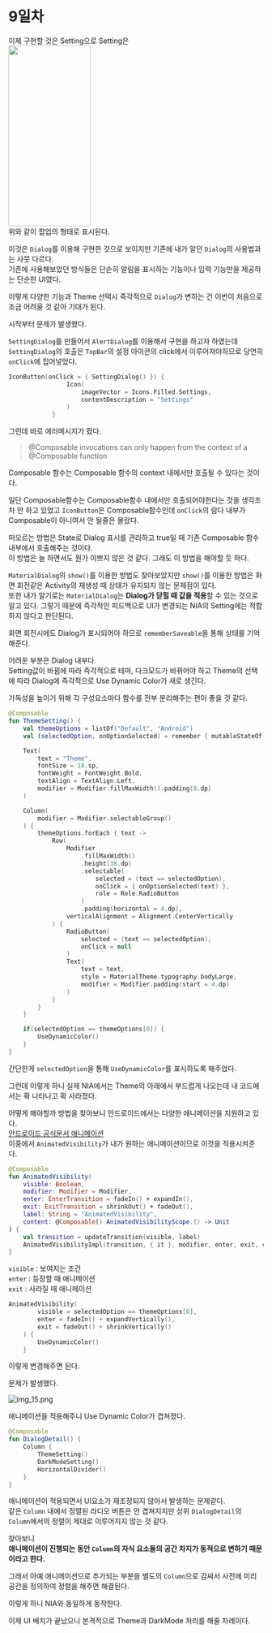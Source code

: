 # 9일차

이제 구현할 것은 Setting으로 Setting은   
<img src="img_13.png" width="162" height="356"/>   
위와 같이 팝업의 형태로 표시된다.

이것은 `Dialog`를 이용해 구현한 것으로 보이지만 기존에 내가 알던 `Dialog`의 사용법과는 사뭇 다르다.   
기존에 사용해보았던 방식들은 단순히 알림을 표시하는 기능이나 입력 기능만을 제공하는 단순한 UI였다.

이렇게 다양한 기능과 Theme 선택시 즉각적으로 `Dialog`가 변하는 건 이번이 처음으로 조금 어려울 것 같아 기대가 된다.

시작부터 문제가 발생했다.   

`SettingDialog`를 만들어서 `AlertDialog`를 이용해서 구현을 하고자 하였는데 `SettingDialog`의 호출은 `TopBar`의 설정 아이콘의 click에서 이루어져야하므로 당연히 `onClick`에 집어넣었다. 
```kotlin
IconButton(onClick = { SettingDialog() }) {
                Icon(
                    imageVector = Icons.Filled.Settings,
                    contentDescription = "Settings"
                )
            }
```
그런데 바로 에러메시지가 떴다.
> @Composable invocations can only happen from the context of a @Composable function

Composable 함수는 Composable 함수의 context 내에서만 호출될 수 있다는 것이다.

일단 Composable함수는 Composable함수 내에서만 호출되어야한다는 것을 생각조차 안 하고 있었고 `IconButton`은 Composable함수인데 `onClick`의 람다 내부가 Composable이 아니여서 안 될줄은 몰랐다.

떠오르는 방법은 State로 Dialog 표시를 관리하고 true일 때 기존 Composable 함수 내부에서 호출해주는 것이다.   
이 방법은 늘 하면서도 뭔가 이쁘지 않은 것 같다.
그래도 이 방법을 해야할 듯 하다.

`MaterialDialog`의 `show()`를 이용한 방법도 찾아보았지만 `show()`를 이용한 방법은 화면 회전같은 Activity의 재생성 때 상태가 유지되지 않는 문제점이 있다.   
또한 내가 알기로는 `MaterialDialog`는 **Dialog가 닫힐 때 값을 적용**할 수 있는 것으로 알고 있다. 그렇기 때문에 즉각적인 피드백으로 UI가 변경되는 NIA의 Setting에는 적합하지 않다고 판단된다.

화면 회전시에도 Dialog가 표시되어야 하므로 `rememberSaveable`을 통해 상태를 기억해준다.

어려운 부분은 Dialog 내부다.   
Setting값이 바뀜에 따라 즉각적으로 테마, 다크모드가 바뀌어야 하고 Theme의 선택에 따라 Dialog에 즉각적으로 Use Dynamic Color가 새로 생긴다.

가독성을 높이기 위해 각 구성요소마다 함수를 전부 분리해주는 편이 좋을 것 같다.

```kotlin
@Composable
fun ThemeSetting() {
    val themeOptions = listOf("Default", "Android")
    val (selectedOption, onOptionSelected) = remember { mutableStateOf(themeOptions[0]) }

    Text(
        text = "Theme",
        fontSize = 18.sp,
        fontWeight = FontWeight.Bold,
        textAlign = TextAlign.Left,
        modifier = Modifier.fillMaxWidth().padding(8.dp)
    )

    Column(
        modifier = Modifier.selectableGroup()
    ) {
        themeOptions.forEach { text ->
            Row(
                Modifier
                    .fillMaxWidth()
                    .height(38.dp)
                    .selectable(
                        selected = (text == selectedOption),
                        onClick = { onOptionSelected(text) },
                        role = Role.RadioButton
                    )
                    .padding(horizontal = 4.dp),
                verticalAlignment = Alignment.CenterVertically
            ) {
                RadioButton(
                    selected = (text == selectedOption),
                    onClick = null
                )
                Text(
                    text = text,
                    style = MaterialTheme.typography.bodyLarge,
                    modifier = Modifier.padding(start = 4.dp)
                )
            }
        }
    }

    if(selectedOption == themeOptions[0]) {
        UseDynamicColor()
    }
}
```
간단한게 `selectedOption`을 통해 `UseDynamicColor`를 표시하도록 해주었다.

그런데 이렇게 하니 실제 NIA에서는 Theme의 아래에서 부드럽게 나오는데 내 코드에서는 확 나타나고 확 사라졌다.

어떻게 해야할까 방법을 찾아보니  안드로이드에서는 다양한 애니메이션을 지원하고 있다.   
[안드로이드 공식문서 애니메이션](https://developer.android.com/develop/ui/compose/animation/introduction)   
이중에서 `AnimatedVisibility`가 내가 원하는 애니메이션이므로 이것을 적용시켜준다.

```kotlin
@Composable
fun AnimatedVisibility(
    visible: Boolean,
    modifier: Modifier = Modifier,
    enter: EnterTransition = fadeIn() + expandIn(),
    exit: ExitTransition = shrinkOut() + fadeOut(),
    label: String = "AnimatedVisibility",
    content: @Composable() AnimatedVisibilityScope.() -> Unit
) {
    val transition = updateTransition(visible, label)
    AnimatedVisibilityImpl(transition, { it }, modifier, enter, exit, content = content)
}
```
`visible` : 보여지는 조건   
`enter` : 등장할 때 애니메이션   
`exit` : 사라질 때 애니메이션

```kotlin
AnimatedVisibility(
        visible = selectedOption == themeOptions[0],
        enter = fadeIn() + expandVertically(),
        exit = fadeOut() + shrinkVertically()
    ) {
        UseDynamicColor()
    }
```
이렇게 변경해주면 된다.

문제가 발생했다.

![img_15.png](img_15.png)

애니메이션을 적용해주니 Use Dynamic Color가 겹쳐졌다.

```kotlin
@Composable
fun DialogDetail() {
    Column {
        ThemeSetting()
        DarkModeSetting()
        HorizontalDivider()
    }
}
```
애니메이션이 적용되면서 UI요소가 재조정되지 않아서 발생하는 문제같다.    
같은 `Column` 내에서 정렬된 라디오 버튼은 안 겹쳐지지만 상위 `DialogDetail`의 `Column`에서의 정렬이 제대로 이루어지지 않는 것 같다.

찾아보니   
**애니메이션이 진행되는 동안 `Column`의 자식 요소들의 공간 차지가 동적으로 변하기 때문이라고 한다.**

그래서 아예 애니메이션으로 추가되는 부분을 별도의 `Column`으로 감싸서 사전에 미리 공간을 정의하여 정렬을 해주면 해결된다.

이렇게 하니 NIA와 동일하게 동작한다.

이제 UI 배치가 끝났으니 본격적으로 Theme과 DarkMode 처리를 해줄 차례이다.
